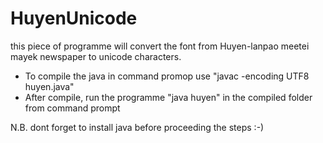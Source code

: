 # HuyenUnicode
this piece of programme will convert the font from Huyen-lanpao meetei mayek newspaper to unicode characters.


* To compile the java in command promop use "javac -encoding UTF8 huyen.java"
* After compile, run the programme "java huyen" in the compiled folder from command prompt

N.B. dont forget to install java before proceeding the steps :-)
